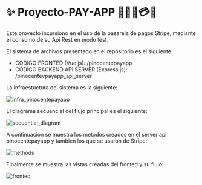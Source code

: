 # ✨ Proyecto-PAY-APP 🧾🏃‍♀️💳✨

Este proyecto incursionó en el uso de la pasarela de pagos Stripe, mediante el consumo de su Api Rest en modo test.

El sistema de archivos presentado en el repositorio es el siguiente:

- CODIGO FRONTED (Vue.js): /pinocentepayapp
- CÓDIGO BACKEND API SERVER (Express.js): /pinocentevpayapp_api_server

La infraestuctura del sistema es la siguiente:

![infra_pinocentepayapp](https://github.com/PatrichsInocenteCM274/Proyecto-PAY-APP/assets/30361234/591a23f6-fbef-4c8f-ab51-5315e810d5ce)

El diagrama secuencial del flujo principal es el siguiente:

![secuential_diagram](https://github.com/PatrichsInocenteCM274/Proyecto-PAY-APP/assets/30361234/5334d0cc-3702-446d-a045-c90c1de12d4b)

A continuación se muestra los metodos creados en el server api pinocentepayapp y tambien los que se usaron de Stripe:

![methods](https://github.com/PatrichsInocenteCM274/Proyecto-PAY-APP/assets/30361234/b8161efb-0b4e-437f-b34e-118019966084)

Finalmente se muestra las vistas creadas del fronted y su flujo:

![fronted](https://github.com/PatrichsInocenteCM274/Proyecto-PAY-APP/assets/30361234/28927908-bf64-4b3e-a983-bfe1b05014d6)
